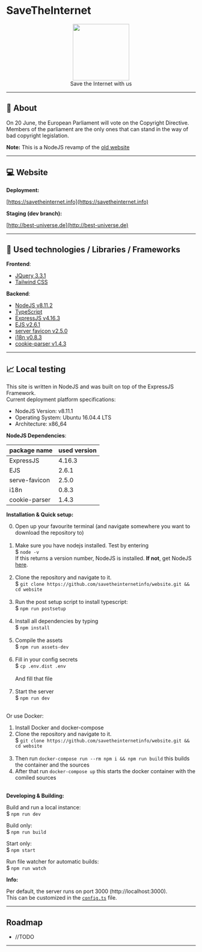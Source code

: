 # SaveTheInternet

<p align="center">
<img height="150" width="auto" src="https://i.imgur.com/SXC70FD.png" /><br>
Save the Internet with us
</p>

<hr>

## :pushpin: About 

On 20 June, the European Parliament will vote on the Copyright Directive. <br>
Members of the parliament are the only ones that can stand in the way of bad copyright legislation.

**Note:** This is a NodeJS revamp of the [old website](https://github.com/Insax/savetheinternet)

<hr>

## :computer: Website 

**Deployment:**

[https://savetheinternet.info](https://savetheinternet.info)

**Staging (dev branch):**

[http://best-universe.de](http://best-universe.de)

<hr>

## :wrench: Used technologies / Libraries / Frameworks

**Frontend**:

- [JQuery 3.3.1](https://jquery.com/)
- [Tailwind CSS](https://tailwindcss.com/)

**Backend**:

- [NodeJS v8.11.2](https://nodejs.org/)
- [TypeScript](https://www.typescriptlang.org/)
- [ExpressJS v4.16.3](https://expressjs.com/)
- [EJS v2.6.1](http://ejs.co/)
- [server favicon v2.5.0](https://www.npmjs.com/package/serve-favicon)
- [i18n v0.8.3](https://www.npmjs.com/package/i18n)
- [cookie-parser v1.4.3](https://www.npmjs.com/package/cookie-parser)

<hr>

## :chart_with_upwards_trend: Local testing

This site is written in NodeJS and was built on top of the ExpressJS Framework. <br>
Current deployment platform specifications:

- NodeJS Version: v8.11.1
- Operating System: Ubuntu 16.04.4 LTS
- Architecture: x86_64

**NodeJS Dependencies**:

| package name  | used version |
| ------------- | ------------ |
| ExpressJS     | 4.16.3       |
| EJS           | 2.6.1        |
| serve-favicon | 2.5.0        |
| i18n          | 0.8.3        |
| cookie-parser | 1.4.3        |

**Installation & Quick setup:**

0. Open up your favourite terminal (and navigate somewhere you want to download the repository to) <br><br>
1. Make sure you have nodejs installed. Test by  entering <br>
$ `node -v` <br>
If this returns a version number, NodeJS is installed. **If not**, get NodeJS <a href="https://nodejs.org/en/download/package-manager/">here</a>. <br><br>
2. Clone the repository and navigate to it. <br>
$ `git clone https://github.com/savetheinternetinfo/website.git && cd website` <br><br>
3. Run the post setup script to install typescript: <br>
$ `npm run postsetup` <br><br>
4. Install all dependencies by typing <br>
$ `npm install`<br><br>
5. Compile the assets <br>
$ `npm run assets-dev`<br><br>
6. Fill in your config secrets<br>
$ `cp .env.dist .env`<br><br>
And fill that file<br><br>
7. Start the server <br>
$ `npm run dev`<br><br>

Or use Docker:<br>
1. Install Docker and docker-compose 
2. Clone the repository and navigate to it. <br>
$ `git clone https://github.com/savetheinternetinfo/website.git && cd website` <br><br>
3. Then run `docker-compose run --rm npm i && npm run build` this builds the container and the sources <br>
4. After that run `docker-compose up` this starts the docker container with the comiled sources <br><br>

**Developing & Building:**

Build and run a local instance: <br>
$ `npm run dev`

Build only:<br>
$ `npm run build`

Start only:<br>
$ `npm start`

Run file watcher for automatic builds:<br>
$ `npm run watch`

**Info:**

Per default, the server runs on port 3000 (http://localhost:3000). <br>
This can be customized in the [`config.ts`](https://github.com/savetheinternetinfo/website/blob/master/src/config.ts) file. 

<hr>

## Roadmap

- //TODO

<hr>
